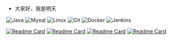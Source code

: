 
- 大家好，我是明天 

![Java](https://img.shields.io/badge/-JAVA-DCDCDC?style=flat&logo=java&logoColor=red)
![Mysql](https://img.shields.io/badge/-Mysql-F5DEB3?style=flat&logo=mysql&logoColor=blue)
![Linux](https://img.shields.io/badge/Linux-90EE90?style=style=flat-square&logo=linux&logoColor=black)
![Git](https://img.shields.io/badge/-Git-FFFFFF?style=flat&logo=git)
![Docker](https://img.shields.io/badge/-Docker-1E90FF?style=flat&logo=docker&logoColor=snow)
![Jenkins](https://img.shields.io/badge/Jenkins-6495ED?style=style=flat-square&logo=jenkins&logoColor=black)

<div align="center">
    <a href="https://github.com/slightlee">
        <img align="left" alt="" src="https://github-readme-stats.vercel.app/api?username=slightlee&show_icons=truee&include_all_commits=true&theme=dark"/>
    </a>
    <a href="https://github.com/slightlee">
        <img align="right" alt="" src="https://github-readme-stats.vercel.app/api/top-langs/?username=slightlee&layout=compact&show_icons=truee&include_all_commits=true&theme=dark&card_width=350"/>
    </a>
</div>



[![Readme Card](https://github-readme-stats.vercel.app/api/pin/?username=slightlee&repo=springboot-demo&theme=dark)](https://github.com/slightlee/springboot-demo)
[![Readme Card](https://github-readme-stats.vercel.app/api/pin/?username=slightlee&repo=platform-boot&theme=dark)](https://github.com/slightlee/platform-boot)
[![Readme Card](https://github-readme-stats.vercel.app/api/pin/?username=slightlee&repo=cloud-demo&theme=dark)](https://github.com/slightlee/cloud-demo)
[![Readme Card](https://github-readme-stats.vercel.app/api/pin/?username=slightlee&repo=layui-Template&theme=dark)](https://github.com/slightlee/layui-Template)



<!-- GitHub Activity Graph 每日提交记录-->
<!---
<div align="center"><img src="https://activity-graph.herokuapp.com/graph?username=slightlee&theme=xcode" /></div>
--->
